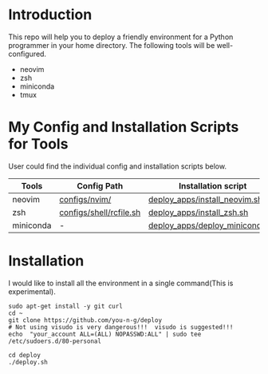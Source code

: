
# Introduction
This repo will help you to deploy a friendly environment for a Python programmer in your home directory. The following tools will be well-configured.
- neovim
- zsh
- miniconda
- tmux



# My Config and Installation Scripts for Tools
User could find the individual config and installation scripts below.

| Tools     | Config Path                                        | Installation script                                                |
|-----------|----------------------------------------------------|--------------------------------------------------------------------|
| neovim    | [configs/nvim/](configs/nvim/)                     | [deploy_apps/install_neovim.sh](deploy_apps/install_neovim.sh)     |
| zsh       | [configs/shell/rcfile.sh](configs/shell/rcfile.sh) | [deploy_apps/install_zsh.sh](deploy_apps/install_zsh.sh)           |
| miniconda | -                                                  | [deploy_apps/deploy_miniconda.sh](deploy_apps/deploy_miniconda.sh) | 


# Installation
I would like to install all the environment in a single command(This is experimental).

```
sudo apt-get install -y git curl
cd ~
git clone https://github.com/you-n-g/deploy
# Not using visudo is very dangerous!!!  visudo is suggested!!!
echo  "your_account ALL=(ALL) NOPASSWD:ALL" | sudo tee /etc/sudoers.d/80-personal

cd deploy
./deploy.sh
```
